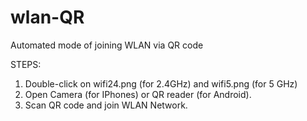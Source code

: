 # wlan-QR

Automated mode of joining WLAN via QR code

STEPS:
1. Double-click on wifi24.png (for 2.4GHz) and wifi5.png (for 5 GHz)
1. Open Camera (for IPhones) or QR reader (for Android).
2. Scan QR code and join WLAN Network.
